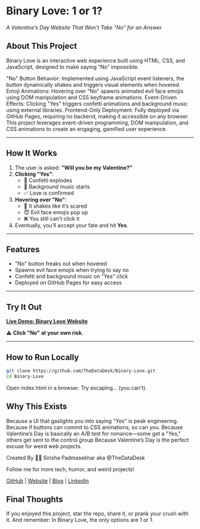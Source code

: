 # Binary Love: 1 or 1?
_A Valentine’s Day Website That Won’t Take "No" for an Answer_

## About This Project
Binary Love is an interactive web experience built using HTML, CSS, and JavaScript, designed to make saying “No” impossible.

"No" Button Behavior: Implemented using JavaScript event listeners, the button dynamically shakes and triggers visual elements when hovered.
Emoji Animations: Hovering over "No" spawns animated evil face emojis using DOM manipulation and CSS keyframe animations.
Event-Driven Effects: Clicking "Yes" triggers confetti animations and background music using external libraries.
Frontend-Only Deployment: Fully deployed via GitHub Pages, requiring no backend, making it accessible on any browser.
This project leverages event-driven programming, DOM manipulation, and CSS animations to create an engaging, gamified user experience.

---

## How It Works
1. The user is asked: **"Will you be my Valentine?"**
2. **Clicking "Yes"**:
   - 🎊 Confetti explodes
   - 🎵 Background music starts
   - ✅ Love is confirmed
3. **Hovering over "No"**:
   - 🫨 It shakes like it’s scared
   - 😈 Evil face emojis pop up
   - ❌ You still can't click it
4. Eventually, you’ll accept your fate and hit **Yes**.

---

## Features
- "No" button freaks out when hovered  
- Spawns evil face emojis when trying to say no  
- Confetti and background music on "Yes" click  
- Deployed on GitHub Pages for easy access  

---

## Try It Out
[**Live Demo: Binary Love Website**](https://TheDataDesk.github.io/Binary-Love/)  

⚠️ **Click "No" at your own risk.**

---

## How to Run Locally
```sh
git clone https://github.com/TheDataDesk/Binary-Love.git
cd Binary-Love
```

Open index.html in a browser.
Try escaping... (you can't).

## Why This Exists
Because a UI that gaslights you into saying "Yes" is peak engineering.
Because if buttons can commit to CSS animations, so can you.
Because Valentine’s Day is basically an A/B test for romance—some get a "Yes," others get sent to the control group
Because Valentine’s Day is the perfect excuse for weird web projects.

Created By
👩‍💻 Sirisha Padmasekhar aka @TheDataDesk

Follow me for more tech, humor, and weird projects!

[GitHub](https://github.com/TheDataDesk) | [Website](https://thedatadesk.github.io/sirishaportfolio/) | [Blog](https://medium.com/@sirishapadmasekhar) | [LinkedIn](https://www.linkedin.com/in/sirishajp/)

## Final Thoughts
If you enjoyed this project, star the repo, share it, or prank your crush with it.
And remember: In Binary Love, the only options are 1 or 1.
